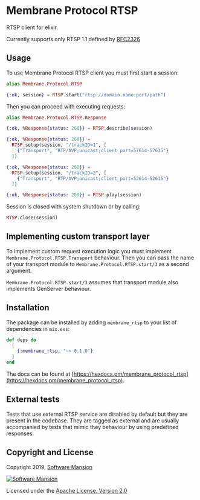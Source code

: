 # Membrane Protocol RTSP

RTSP client for elixir.

Currently supports only RTSP 1.1 defined by
[RFC2326](https://tools.ietf.org/html/rfc2326)

## Usage

To use Membrane Protocol RTSP client you must first start a session:

```elixir
alias Membrane.Protocol.RTSP

{:ok, session} = RTSP.start("rtsp://domain.name:port/path")
```

Then you can proceed with executing requests:

```elixir
alias Membrane.Protocol.RTSP.Response

{:ok, %Response{status: 200}} = RTSP.describe(session)

{:ok, %Response{status: 200}} =
  RTSP.setup(session, "/trackID=1", [
    {"Transport", "RTP/AVP;unicast;client_port=57614-57615"}
  ])

{:ok, %Response{status: 200}} =
  RTSP.setup(session, "/trackID=2", [
    {"Transport", "RTP/AVP;unicast;client_port=52614-52615"}
  ])

{:ok, %Response{status: 200}} = RTSP.play(session)
```

Session is closed with system shutdown or by calling:

```elixir
RTSP.close(session)
```

## Implementing custom transport layer

To implement custom request execution logic you must implement
`Membrane.Protocol.RTSP.Transport` behaviour. Then you can pass
the name of your transport module to `Membrane.Protocol.RTSP.start/3` as
a second argument.

`Membrane.Protocol.RTSP.start/3` assumes that transport module also implements
GenServer behaviour.

## Installation

The package can be installed by adding `membrane_rtsp` to your list
of dependencies in `mix.exs`:

```elixir
def deps do
  [
    {:membrane_rtsp, "~> 0.1.0"}
  ]
end
```

The docs can be found at [https://hexdocs.pm/membrane_protocol_rtsp](https://hexdocs.pm/membrane_protocol_rtsp).

## External tests

Tests that use external RTSP service are disabled by default but they are present
in the codebase. They are tagged as external and are usually accompanied by
tests that mimic they behaviour by using predefined responses.

## Copyright and License

Copyright 2019, [Software Mansion](https://swmansion.com/?utm_source=git&utm_medium=readme&utm_campaign=membrane)

[![Software Mansion](https://membraneframework.github.io/static/logo/swm_logo_readme.png)](https://swmansion.com/?utm_source=git&utm_medium=readme&utm_campaign=membrane)

Licensed under the [Apache License, Version 2.0](LICENSE)